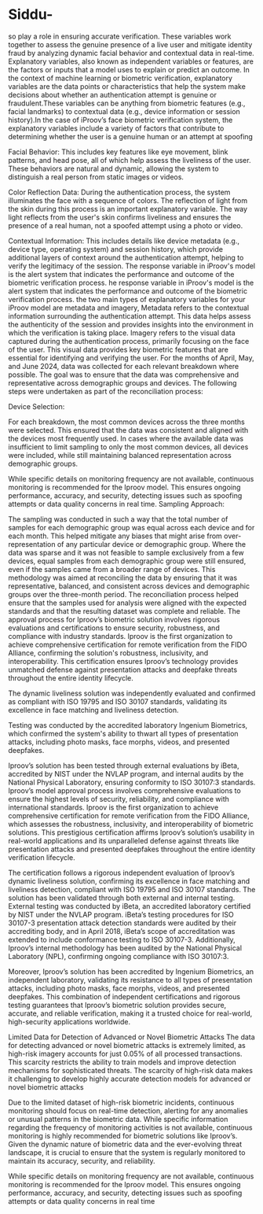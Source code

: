 # Siddu-
so play a role in ensuring accurate verification. These variables work together to assess the genuine presence of a live user and mitigate identity fraud by analyzing dynamic facial behavior and contextual data in real-time.
Explanatory variables, also known as independent variables or features, are the factors or inputs that a model uses to explain or predict an outcome. In the context of machine learning or biometric verification, explanatory variables are the data points or characteristics that help the system make decisions about whether an authentication attempt is genuine or fraudulent.These variables can be anything from biometric features (e.g., facial landmarks) to contextual data (e.g., device information or session history).In the case of iProov’s face biometric verification system, the explanatory variables include a variety of factors that contribute to determining whether the user is a genuine human or an attempt at spoofing

Facial Behavior: This includes key features like eye movement, blink patterns, and head pose, all of which help assess the liveliness of the user. These behaviors are natural and dynamic, allowing the system to distinguish a real person from static images or videos.

Color Reflection Data: During the authentication process, the system illuminates the face with a sequence of colors. The reflection of light from the skin during this process is an important explanatory variable. The way light reflects from the user's skin confirms liveliness and ensures the presence of a real human, not a spoofed attempt using a photo or video.

Contextual Information: This includes details like device metadata (e.g., device type, operating system) and session history, which provide additional layers of context around the authentication attempt, helping to verify the legitimacy of the session.
The response variable in iProov's model is the alert system that indicates the performance and outcome of the biometric verification process.
he response variable in iProov's model is the alert system that indicates the performance and outcome of the biometric verification process. 
the two main types of explanatory variables for your iProov model are metadata and imagery, 
Metadata refers to the contextual information surrounding the authentication attempt. This data helps assess the authenticity of the session and provides insights into the environment in which the verification is taking place.
Imagery refers to the visual data captured during the authentication process, primarily focusing on the face of the user. This visual data provides key biometric features that are essential for identifying and verifying the user.
For the months of April, May, and June 2024, data was collected for each relevant breakdown where possible. The goal was to ensure that the data was comprehensive and representative across demographic groups and devices. The following steps were undertaken as part of the reconciliation process:

Device Selection:

For each breakdown, the most common devices across the three months were selected. This ensured that the data was consistent and aligned with the devices most frequently used.
In cases where the available data was insufficient to limit sampling to only the most common devices, all devices were included, while still maintaining balanced representation across demographic groups.



While specific details on monitoring frequency are not available, continuous monitoring is recommended for the Iproov model. This ensures ongoing performance, accuracy, and security, detecting issues such as spoofing attempts or data quality concerns in real time.
Sampling Approach:

The sampling was conducted in such a way that the total number of samples for each demographic group was equal across each device and for each month. This helped mitigate any biases that might arise from over-representation of any particular device or demographic group.
Where the data was sparse and it was not feasible to sample exclusively from a few devices, equal samples from each demographic group were still ensured, even if the samples came from a broader range of devices.
This methodology was aimed at reconciling the data by ensuring that it was representative, balanced, and consistent across devices and demographic groups over the three-month period. The reconciliation process helped ensure that the samples used for analysis were aligned with the expected standards and that the resulting dataset was complete and reliable.
The approval process for Iproov’s biometric solution involves rigorous evaluations and certifications to ensure security, robustness, and compliance with industry standards. Iproov is the first organization to achieve comprehensive certification for remote verification from the FIDO Alliance, confirming the solution's robustness, inclusivity, and interoperability. This certification ensures Iproov’s technology provides unmatched defense against presentation attacks and deepfake threats throughout the entire identity lifecycle.

The dynamic liveliness solution was independently evaluated and confirmed as compliant with ISO 19795 and ISO 30107 standards, validating its excellence in face matching and liveliness detection.

Testing was conducted by the accredited laboratory Ingenium Biometrics, which confirmed the system's ability to thwart all types of presentation attacks, including photo masks, face morphs, videos, and presented deepfakes.

Iproov’s solution has been tested through external evaluations by iBeta, accredited by NIST under the NVLAP program, and internal audits by the National Physical Laboratory, ensuring conformity to ISO 30107:3 standards.
Iproov’s model approval process involves comprehensive evaluations to ensure the highest levels of security, reliability, and compliance with international standards. Iproov is the first organization to achieve comprehensive certification for remote verification from the FIDO Alliance, which assesses the robustness, inclusivity, and interoperability of biometric solutions. This prestigious certification affirms Iproov’s solution’s usability in real-world applications and its unparalleled defense against threats like presentation attacks and presented deepfakes throughout the entire identity verification lifecycle.

The certification follows a rigorous independent evaluation of Iproov’s dynamic liveliness solution, confirming its excellence in face matching and liveliness detection, compliant with ISO 19795 and ISO 30107 standards. The solution has been validated through both external and internal testing. External testing was conducted by iBeta, an accredited laboratory certified by NIST under the NVLAP program. iBeta’s testing procedures for ISO 30107-3 presentation attack detection standards were audited by their accrediting body, and in April 2018, iBeta’s scope of accreditation was extended to include conformance testing to ISO 30107-3. Additionally, Iproov’s internal methodology has been audited by the National Physical Laboratory (NPL), confirming ongoing compliance with ISO 30107:3.

Moreover, Iproov’s solution has been accredited by Ingenium Biometrics, an independent laboratory, validating its resistance to all types of presentation attacks, including photo masks, face morphs, videos, and presented deepfakes. This combination of independent certifications and rigorous testing guarantees that Iproov’s biometric solution provides secure, accurate, and reliable verification, making it a trusted choice for real-world, high-security applications worldwide.





Limited Data for Detection of Advanced or Novel Biometric Attacks
The data for detecting advanced or novel biometric attacks is extremely limited, as high-risk imagery accounts for just 0.05% of all processed transactions. This scarcity restricts the ability to train models and improve detection mechanisms for sophisticated threats.
 The scarcity of high-risk data makes it challenging to develop highly accurate detection models for advanced or novel biometric attacks



Due to the limited dataset of high-risk biometric incidents, continuous monitoring should focus on real-time detection, alerting for any anomalies or unusual patterns in the biometric data. 
While specific information regarding the frequency of monitoring activities is not available, continuous monitoring is highly recommended for biometric solutions like Iproov’s. Given the dynamic nature of biometric data and the ever-evolving threat landscape, it is crucial to ensure that the system is regularly monitored to maintain its accuracy, security, and reliability.



While specific details on monitoring frequency are not available, continuous monitoring is recommended for the Iproov model. This ensures ongoing performance, accuracy, and security, detecting issues such as spoofing attempts or data quality concerns in real time
